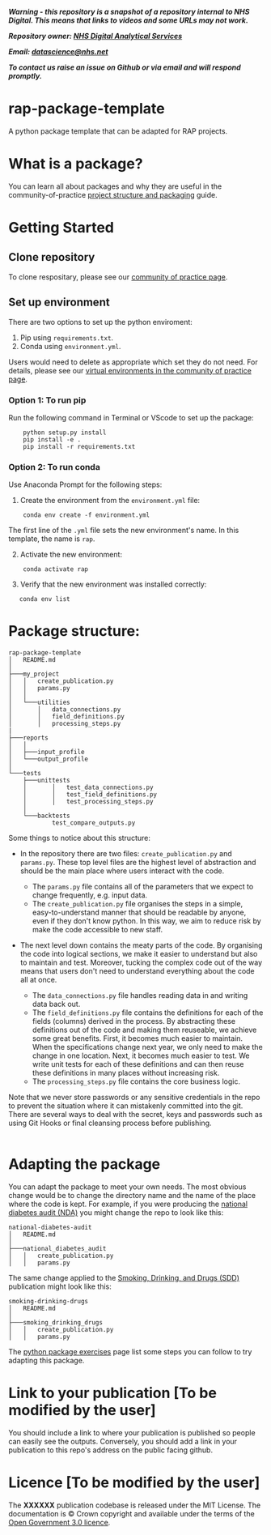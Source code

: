 ***Warning - this repository is a snapshot of a repository internal to NHS Digital. This means that links to videos and some URLs may not work.***

***Repository owner: [NHS Digital Analytical Services](https://github.com/NHSDigital/data-analytics-services)***

***Email: datascience@nhs.net***

***To contact us raise an issue on Github or via email and will respond promptly.***

# rap-package-template

A python package template that can be adapted for RAP projects.


# What is a package?
You can learn all about packages and why they are useful in the community-of-practice [project structure and packaging](https://github.com/NHSDigital/rap-community-of-practice/blob/main/python/project-structure-and-packaging.md) guide.

# Getting Started

## Clone repository
To clone respositary, please see our [community of practice page](https://github.com/NHSDigital/rap-community-of-practice/blob/main/development-approach/02_using-git-collaboratively.md).

## Set up environment
There are two options to set up the python enviroment:
1. Pip using `requirements.txt`.
2. Conda using `environment.yml`.

Users would need to delete as appropriate which set they do not need. For details, please see our [virtual environments in the community of practice page](https://github.com/NHSDigital/rap-community-of-practice/blob/main/python/virtual-environments.md).


### Option 1: To run pip
Run the following command in Terminal or VScode to set up the package:
```
    python setup.py install
    pip install -e .
    pip install -r requirements.txt
```

### Option 2: To run conda
Use Anaconda Prompt for the following steps:

1. Create the environment from the `environment.yml` file:
```
    conda env create -f environment.yml
```

The first line of the `.yml` file sets the new environment's name. In this template, the name is `rap`.

2. Activate the new environment: 
```
    conda activate rap
```

3. Verify that the new environment was installed correctly:
```
   conda env list
```

# Package structure:
```
rap-package-template
│   README.md
│
├───my_project
│   │   create_publication.py
│   │   params.py
│   │
│   └───utilities
│       │   data_connections.py
│       │   field_definitions.py
│       │   processing_steps.py
|
├───reports
│   │
│   ├───input_profile
│   └───output_profile
│
└───tests
    ├───unittests
    │       │   test_data_connections.py
    │       │   test_field_definitions.py
    │       │   test_processing_steps.py
    │
    └───backtests
            test_compare_outputs.py
```
Some things to notice about this structure:

* In the repository there are two files: `create_publication.py` and `params.py`. These top level files are the highest level of abstraction and should be the main place where users interact with the code. 

    * The `params.py` file contains all of the parameters that we expect to change frequently, e.g. input data. 
    * The `create_publication.py` file organises the steps in a simple, easy-to-understand manner that should be readable by anyone, even if they don't know python. In this way, we aim to reduce risk by make the code accessible to new staff. 

* The next level down contains the meaty parts of the code. By organising the code into logical sections, we make it easier to understand but also to maintain and test. Moreover, tucking the complex code out of the way means that users don't need to understand everything about the code all at once. 
    * The `data_connections.py` file handles reading data in and writing data back out. 
    * The `field_definitions.py` file contains the definitions for each of the fields (columns) derived in the process. By abstracting these definitions out of the code and making them reuseable, we achieve some great benefits. First, it becomes much easier to maintain. When the specifications change next year, we only need to make the change in one location. Next, it becomes much easier to test. We write unit tests for each of these definitions and can then reuse these definitions in many places without increasing risk. 
    * The `processing_steps.py` file contains the core business logic. 

Note that we never store passwords or any sensitive credentials in the repo to prevent the situation where it can mistakenly committed into the git. There are several ways to deal with the secret, keys and passwords such as using Git Hooks or final cleansing process before publishing. 
<br/><br/>

# Adapting the package
You can adapt the package to meet your own needs. The most obvious change would be to change the directory name and the name of the place where the code is kept. For example, if you were producing the [national diabetes audit (NDA)](https://github.com/NHSDigital/national-diabetes-audit) you might change the repo to look like this:
```
national-diabetes-audit
│   README.md
│
├───national_diabetes_audit
│   │   create_publication.py
│   │   params.py
```
The same change applied to the [Smoking, Drinking, and Drugs (SDD)](https://digital.nhs.uk/data-and-information/publications/statistical/smoking-drinking-and-drug-use-among-young-people-in-england) publication might look like this: 
```
smoking-drinking-drugs
│   README.md
│
├───smoking_drinking_drugs
│   │   create_publication.py
│   │   params.py
```
The [python package exercises](package_exercises.md) page list some steps you can follow to try adapting this package. 

# Link to your publication [To be modified by the user]
You should include a link to where your publication is published so people can easily see the outputs. Conversely, you should add a link in your publication to this repo's address on the public facing github.


# Licence [To be modified by the user]
The **XXXXXX** publication codebase is released under the MIT License.
The documentation is © Crown copyright and available under the terms of the [Open Government 3.0 licence](https://www.nationalarchives.gov.uk/doc/open-government-licence/version/3/).



